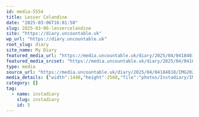 ```yaml
---
id: media-5554
title: Lesser Celandine
date: "2025-03-06T16:01:50"
slug: 2025-03-06-lessercelandine
site: "https://diary.uncountable.uk"
wp_url: "https://diary.uncountable.uk"
root_slug: diary
site_name: My Diary
featured_media_url: "https://media.uncountable.uk/diary/2025/04/04184818/IMG20250306160150-scaled.webp"
featured_media_srcset: "https://media.uncountable.uk/diary/2025/04/04184818/IMG20250306160150-169x300.webp 169w, https://media.uncountable.uk/diary/2025/04/04184818/IMG20250306160150-576x1024.webp 576w, https://media.uncountable.uk/diary/2025/04/04184818/IMG20250306160150-150x150.webp 150w, https://media.uncountable.uk/diary/2025/04/04184818/IMG20250306160150-360x640.webp 360w, https://media.uncountable.uk/diary/2025/04/04184818/IMG20250306160150-scaled.webp 1440w"
type: media
source_url: "https://media.uncountable.uk/diary/2025/04/04184818/IMG20250306160150-scaled.webp"
media_details: {"width":1440,"height":2560,"file":"photos/Instadiary/IMG20250306160150-scaled.webp","filesize":230154,"sizes":{"medium":{"file":"IMG20250306160150-169x300.webp","width":169,"height":300,"filesize":19226,"mime_type":"image/webp","source_url":"https://media.uncountable.uk/diary/2025/04/04184818/IMG20250306160150-169x300.webp"},"large":{"file":"IMG20250306160150-576x1024.webp","width":576,"height":1024,"filesize":81146,"mime_type":"image/webp","source_url":"https://media.uncountable.uk/diary/2025/04/04184818/IMG20250306160150-576x1024.webp"},"thumbnail":{"file":"IMG20250306160150-150x150.webp","width":150,"height":150,"filesize":9336,"mime_type":"image/webp","source_url":"https://media.uncountable.uk/diary/2025/04/04184818/IMG20250306160150-150x150.webp"},"mobwidth":{"file":"IMG20250306160150-360x640.webp","width":360,"height":640,"filesize":47158,"mime_type":"image/webp","source_url":"https://media.uncountable.uk/diary/2025/04/04184818/IMG20250306160150-360x640.webp"},"full":{"file":"IMG20250306160150-scaled.webp","width":1440,"height":2560,"mime_type":"image/webp","source_url":"https://media.uncountable.uk/diary/2025/04/04184818/IMG20250306160150-scaled.webp"}},"image_meta":{"aperture":"0","credit":"","camera":"","caption":"","created_timestamp":"0","copyright":"","focal_length":"0","iso":"0","shutter_speed":"0","title":"","orientation":"0","keywords":[]},"original_image":"IMG20250306160150.webp"}
category: []
tag:
  - name: instadiary
    slug: instadiary
    id: 5
---
```


